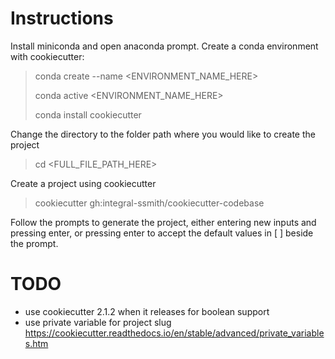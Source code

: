 # Instructions
Install miniconda and open anaconda prompt. Create a conda environment with cookiecutter:
> conda create --name <ENVIRONMENT_NAME_HERE>
> 
> conda active <ENVIRONMENT_NAME_HERE>
> 
> conda install cookiecutter

Change the directory to the folder path where you would like to create the project
> cd <FULL_FILE_PATH_HERE>

Create a project using cookiecutter
> cookiecutter gh:integral-ssmith/cookiecutter-codebase

Follow the prompts to generate the project, either entering new inputs and pressing enter, or pressing enter to accept the default values in [ ] beside the prompt.


# TODO
- use cookiecutter 2.1.2 when it releases for boolean support
- use private variable for project slug https://cookiecutter.readthedocs.io/en/stable/advanced/private_variables.htm